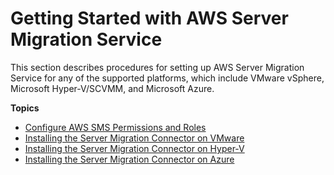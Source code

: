 # Getting Started with AWS Server Migration Service<a name="SMS_setup"></a>

This section describes procedures for setting up AWS Server Migration Service for any of the supported platforms, which include VMware vSphere, Microsoft Hyper\-V/SCVMM, and Microsoft Azure\.

**Topics**
+ [Configure AWS SMS Permissions and Roles](permissions-roles.md)
+ [Installing the Server Migration Connector on VMware](VMware.md)
+ [Installing the Server Migration Connector on Hyper\-V](HyperV.md)
+ [Installing the Server Migration Connector on Azure](Azure.md)